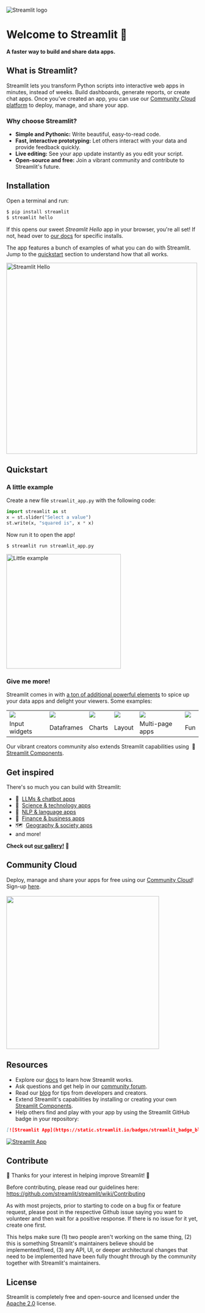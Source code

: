 <br>

<img src="https://user-images.githubusercontent.com/7164864/217935870-c0bc60a3-6fc0-4047-b011-7b4c59488c91.png" alt="Streamlit logo" style="margin-top:50px"></img>

# Welcome to Streamlit 👋

**A faster way to build and share data apps.**

## What is Streamlit?

Streamlit lets you transform Python scripts into interactive web apps in minutes, instead of weeks. Build dashboards, generate reports, or create chat apps. Once you’ve created an app, you can use our [Community Cloud platform](https://streamlit.io/cloud) to deploy, manage, and share your app.

### Why choose Streamlit?

- **Simple and Pythonic:** Write beautiful, easy-to-read code.
- **Fast, interactive prototyping:** Let others interact with your data and provide feedback quickly.
- **Live editing:** See your app update instantly as you edit your script.
- **Open-source and free:** Join a vibrant community and contribute to Streamlit's future.

## Installation

Open a terminal and run:

```bash
$ pip install streamlit
$ streamlit hello
```

If this opens our sweet _Streamlit Hello_ app in your browser, you're all set! If not, head over to [our docs](https://docs.streamlit.io/get-started) for specific installs.

The app features a bunch of examples of what you can do with Streamlit. Jump to the [quickstart](#quickstart) section to understand how that all works.

<img src="https://user-images.githubusercontent.com/7164864/217936487-1017784e-68ec-4e0d-a7f6-6b97525ddf88.gif" alt="Streamlit Hello" width=500 href="none"></img>

## Quickstart

### A little example

Create a new file `streamlit_app.py` with the following code:
```python
import streamlit as st
x = st.slider("Select a value")
st.write(x, "squared is", x * x)
```

Now run it to open the app!
```
$ streamlit run streamlit_app.py
```

<img src="https://user-images.githubusercontent.com/7164864/215172915-cf087c56-e7ae-449a-83a4-b5fa0328d954.gif" width=300 alt="Little example"></img>

### Give me more!

Streamlit comes in with [a ton of additional powerful elements](https://docs.streamlit.io/develop/api-reference) to spice up your data apps and delight your viewers. Some examples:

<table border="0">
  <tr>
    <td>
      <a target="_blank" href="https://docs.streamlit.io/develop/api-reference/widgets">
        <img src="https://user-images.githubusercontent.com/7164864/217936099-12c16f8c-7fe4-44b1-889a-1ac9ee6a1b44.png" style="max-height:150px; width:auto; display:block;">
      </a>
    </td>
    <td>
      <a target="_blank" href="https://docs.streamlit.io/develop/api-reference/data/st.dataframe">
        <img src="https://user-images.githubusercontent.com/7164864/215110064-5eb4e294-8f30-4933-9563-0275230e52b5.gif" style="max-height:150px; width:auto; display:block;">
      </a>
    </td>
    <td>
      <a target="_blank" href="https://docs.streamlit.io/develop/api-reference/charts">
        <img src="https://user-images.githubusercontent.com/7164864/215174472-bca8a0d7-cf4b-4268-9c3b-8c03dad50bcd.gif" style="max-height:150px; width:auto; display:block;">
      </a>
    </td>
    <td>
      <a target="_blank" href="https://docs.streamlit.io/develop/api-reference/layout">
        <img src="https://user-images.githubusercontent.com/7164864/217936149-a35c35be-0d96-4c63-8c6a-1c4b52aa8f60.png" style="max-height:150px; width:auto; display:block;">
      </a>
    </td>
    <td>
      <a target="_blank" href="https://docs.streamlit.io/develop/concepts/multipage-apps">
        <img src="https://user-images.githubusercontent.com/7164864/215173883-eae0de69-7c1d-4d78-97d0-3bc1ab865e5b.gif" style="max-height:150px; width:auto; display:block;">
      </a>
    </td>
    <td>
      <a target="_blank" href="https://streamlit.io/gallery">
        <img src="https://user-images.githubusercontent.com/7164864/215109229-6ae9111f-e5c1-4f0b-b3a2-87a79268ccc9.gif" style="max-height:150px; width:auto; display:block;">
      </a>
    </td>
  </tr>
  <tr>
    <td>Input widgets</td>
    <td>Dataframes</td>
    <td>Charts</td>
    <td>Layout</td>
    <td>Multi-page apps</td>
    <td>Fun</td>
  </tr>
</table>


Our vibrant creators community also extends Streamlit capabilities using  🧩 [Streamlit Components](https://streamlit.io/components).

## Get inspired

There's so much you can build with Streamlit:
- 🤖  [LLMs & chatbot apps](https://streamlit.io/gallery?category=llms)
- 🧬  [Science & technology apps](https://streamlit.io/gallery?category=science-technology)
- 💬  [NLP & language apps](https://streamlit.io/gallery?category=nlp-language)
- 🏦  [Finance & business apps](https://streamlit.io/gallery?category=finance-business)
- 🗺  [Geography & society apps](https://streamlit.io/gallery?category=geography-society)
- and more!

**Check out [our gallery!](https://streamlit.io/gallery)** 🎈

## Community Cloud

Deploy, manage and share your apps for free using our [Community Cloud](https://streamlit.io/cloud)! Sign-up [here](https://share.streamlit.io/signup). <br><br>
<img src="https://user-images.githubusercontent.com/7164864/214965336-64500db3-0d79-4a20-8052-2dda883902d2.gif" width="400"></img>

## Resources

- Explore our [docs](https://docs.streamlit.io) to learn how Streamlit works.
- Ask questions and get help in our [community forum](https://discuss.streamlit.io).
- Read our [blog](https://blog.streamlit.io) for tips from developers and creators.
- Extend Streamlit's capabilities by installing or creating your own [Streamlit Components](https://streamlit.io/components).
- Help others find and play with your app by using the Streamlit GitHub badge in your repository:
```markdown
[![Streamlit App](https://static.streamlit.io/badges/streamlit_badge_black_white.svg)](URL_TO_YOUR_APP)
```
[![Streamlit App](https://static.streamlit.io/badges/streamlit_badge_black_white.svg)](https://share.streamlit.io/streamlit/roadmap)

## Contribute

🎉 Thanks for your interest in helping improve Streamlit! 🎉

Before contributing, please read our guidelines here: https://github.com/streamlit/streamlit/wiki/Contributing

As with most projects, prior to starting to code on a bug fix or feature request, please post in the respective Github issue saying you want to volunteer and then wait for a positive response. If there is no issue for it yet, create one first.

This helps make sure (1) two people aren't working on the same thing, (2) this is something Streamlit's maintainers believe should be implemented/fixed, (3) any API, UI, or deeper architectural changes that need to be implemented have been fully thought through by the community together with Streamlit's maintainers.

## License

Streamlit is completely free and open-source and licensed under the [Apache 2.0](https://www.apache.org/licenses/LICENSE-2.0) license.
